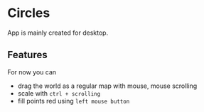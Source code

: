 # Circles
App is mainly created for desktop.
## Features
For now you can
- drag the world as a regular map with mouse, mouse scrolling
- scale with `ctrl + scrolling`
- fill points red using `left mouse button`